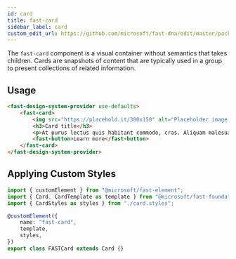 ```yaml
---
id: card
title: fast-card
sidebar_label: card
custom_edit_url: https://github.com/microsoft/fast-dna/edit/master/packages/web-components/fast-foundation/src/card/README.md
---
```


The `fast-card` component is a visual container without semantics that takes children. Cards are snapshots of content that are typically used in a group to present collections of related information.

## Usage

```html live
<fast-design-system-provider use-defaults>
    <fast-card>
        <img src="https://placehold.it/300x150" alt="Placeholder image with watermark" />
        <h3>Card title</h3>
        <p>At purus lectus quis habitant commodo, cras. Aliquam malesuada velit a tortor. Felis orci tellus netus risus et ultricies augue aliquet.</p>
        <fast-button>Learn more</fast-button>
    </fast-card>
</fast-design-system-provider>
```

## Applying Custom Styles

```ts
import { customElement } from "@microsoft/fast-element";
import { Card, CardTemplate as template } from "@microsoft/fast-foundation";
import { CardStyles as styles } from "./card.styles";

@customElement({
    name: "fast-card",
    template,
    styles,
})
export class FASTCard extends Card {}
```